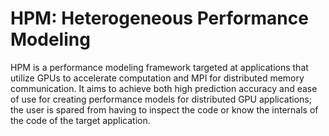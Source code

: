 # HPM: Heterogeneous Performance Modeling

HPM is a performance modeling framework targeted at applications that utilize
GPUs to accelerate computation and MPI for distributed memory communication.
It aims to achieve both high prediction accuracy and ease of use for creating
performance models for distributed GPU applications; the user is spared from
having to inspect the code or know the internals of the code of the target
application.
